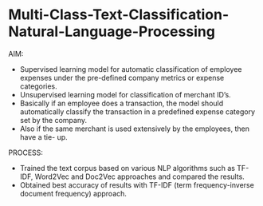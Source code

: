 # Multi-Class-Text-Classification-Natural-Language-Processing

AIM:

- Supervised learning model for automatic classification of employee expenses under the
pre-defined company metrics or expense categories.
- Unsupervised learning model for classification of merchant ID’s.
- Basically if an employee does a transaction, the model should automatically
classify the transaction in a predefined expense category set by the company.
- Also if the same merchant is used extensively by the employees, then have a tie-
up.


PROCESS:

- Trained the text corpus based on various NLP algorithms such as TF-IDF, Word2Vec and
Doc2Vec approaches and compared the results.
- Obtained best accuracy of results with TF-IDF (term frequency-inverse document
frequency) approach.
